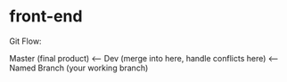 # front-end

Git Flow:

Master (final product) <-- Dev (merge into here, handle conflicts here) <-- Named Branch (your working branch)
